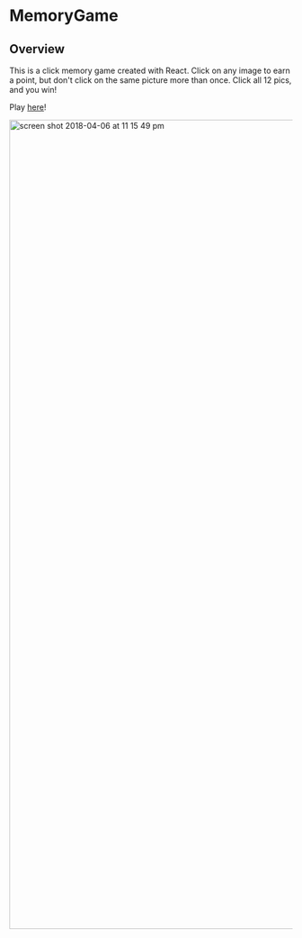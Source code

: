 # MemoryGame

## Overview
This is a click memory game created with React.  Click on any image to earn a point, but don't click on the same picture more than once. Click all 12 pics, and you win!

Play <a href="https://intense-spire-14779.herokuapp.com/">here</a>!

<img width="1437" alt="screen shot 2018-04-06 at 11 15 49 pm" src="https://user-images.githubusercontent.com/31232038/38452053-91278d8c-39f0-11e8-951a-8d81b1bbcf17.png">
